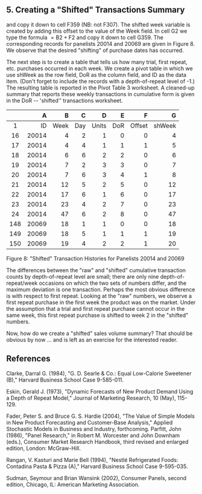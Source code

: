 ## 5. Creating a "Shifted" Transactions Summary

and copy it down to cell F359 (NB: not F307). The shifted week variable is created by adding this offset to the value of the Week field. In cell G2 we type the formula $=\mathrm{B} 2+\mathrm{F} 2$ and copy it down to cell G359. The corresponding records for panelists 20014 and 20069 are given in Figure 8. We observe that the desired "shifting" of purchase dates has occurred.

The next step is to create a table that tells us how many trial, first repeat, etc. purchases occurred in each week. We create a pivot table in which we use shWeek as the row field, DoR as the column field, and ID as the data item. (Don't forget to include the records with a depth-of-repeat level of -1.$)$ The resulting table is reported in the Pivot Table 3 worksheet. A cleaned-up summary that reports these weekly transactions in cumulative form is given in the DoR -- 'shifted'' transactions worksheet.

|  | A | B | C | D | E | F | G |
| :---: | ---: | ---: | ---: | ---: | ---: | ---: | ---: |
| 1 | ID | Week | Day | Units | DoR | Offset | shWeek |
| 16 | 20014 | 4 | 2 | 1 | 0 | 0 | 4 |
| 17 | 20014 | 4 | 4 | 1 | 1 | 1 | 5 |
| 18 | 20014 | 6 | 6 | 2 | 2 | 0 | 6 |
| 19 | 20014 | 7 | 2 | 3 | 3 | 0 | 7 |
| 20 | 20014 | 7 | 6 | 3 | 4 | 1 | 8 |
| 21 | 20014 | 12 | 5 | 2 | 5 | 0 | 12 |
| 22 | 20014 | 17 | 6 | 1 | 6 | 0 | 17 |
| 23 | 20014 | 23 | 4 | 2 | 7 | 0 | 23 |
| 24 | 20014 | 47 | 6 | 2 | 8 | 0 | 47 |
| 148 | 20069 | 18 | 1 | 1 | 0 | 0 | 18 |
| 149 | 20069 | 18 | 5 | 1 | 1 | 1 | 19 |
| 150 | 20069 | 19 | 4 | 2 | 2 | 1 | 20 |

Figure 8: "Shifted" Transaction Histories for Panelists 20014 and 20069

The differences between the "raw" and "shifted" cumulative transaction counts by depth-of-repeat level are small; there are only nine depth-of-repeat/week occasions on which the two sets of numbers differ, and the maximum deviation is one transaction. Perhaps the most obvious difference is with respect to first repeat. Looking at the "raw" numbers, we observe a first repeat purchase in the first week the product was on the market. Under the assumption that a trial and first repeat purchase cannot occur in the same week, this first repeat purchase is shifted to week 2 in the "shifted" numbers.

Now, how do we create a "shifted" sales volume summary? That should be obvious by now ... and is left as an exercise for the interested reader.

## References

Clarke, Darral G. (1984), "G. D. Searle \& Co.: Equal Low-Calorie Sweetener (B)," Harvard Business School Case 9-585-011.

Eskin, Gerald J. (1973), "Dynamic Forecasts of New Product Demand Using a Depth of Repeat Model," Journal of Marketing Research, 10 (May), 115-129.

Fader, Peter S. and Bruce G. S. Hardie (2004), "The Value of Simple Models in New Product Forecasting and Customer-Base Analysis," Applied Stochastic Models in Business and Industry, forthcoming.
Parfitt, John (1986), "Panel Research," in Robert M. Worcester and John Downham (eds.), Consumer Market Research Handbook, third revised and enlarged edition, London: McGraw-Hill.

Rangan, V. Kasturi and Marie Bell (1994), "Nestlé Refrigerated Foods: Contadina Pasta \& Pizza (A)," Harvard Business School Case 9-595-035.

Sudman, Seymour and Brian Wansink (2002), Consumer Panels, second edition, Chicago, IL: American Marketing Association.
